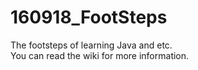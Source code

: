 # 160918_FootSteps
The footsteps of learning Java and etc.<br>
You can read the wiki for more information.
